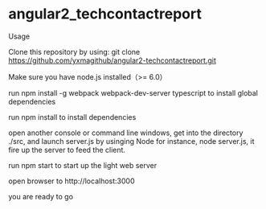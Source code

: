 # angular2_techcontactreport
Usage

Clone this repository by using: git clone https://github.com/yxmagithub/angular2-techcontactreport.git

Make sure you have node.js installed（>= 6.0）

run npm install -g webpack webpack-dev-server typescript to install global dependencies

run npm install to install dependencies

open another console or command line windows, get into the directory ./src, and launch server.js by usinging Node for instance, node server.js, it fire up the server to feed the client.

run npm start to start up the light web server

open browser to http://localhost:3000

you are ready to go
